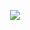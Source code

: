 <p align="center">
    <img src="https://raw.githubusercontent.com/ashpooljh/ashpooljh/master/profile.png">
</p>
